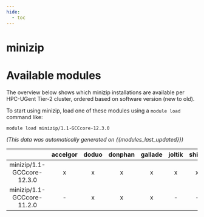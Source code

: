 ```yaml
---
hide:
  - toc
---
```


minizip
=======

# Available modules


The overview below shows which minizip installations are available per HPC-UGent Tier-2 cluster, ordered based on software version (new to old).

To start using minizip, load one of these modules using a `module load` command like:

```shell
module load minizip/1.1-GCCcore-12.3.0
```

*(This data was automatically generated on {{modules_last_updated}})*  

| |accelgor|doduo|donphan|gallade|joltik|shinx|skitty|
| :---: | :---: | :---: | :---: | :---: | :---: | :---: | :---: |
|minizip/1.1-GCCcore-12.3.0|x|x|x|x|x|x|x|
|minizip/1.1-GCCcore-11.2.0|-|x|x|x|-|-|-|
